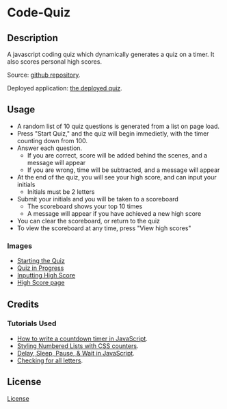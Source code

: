 # Code-Quiz

## Description 

A javascript coding quiz which dynamically generates a quiz on a timer. It also scores personal high scores. 

Source: [github repository](https://github.com/byampols/code-quiz).

Deployed application: [the deployed quiz](https://byampols.github.io/code-quiz/).

## Usage 

* A random list of 10 quiz questions is generated from a list on page load.
* Press "Start Quiz," and the quiz will begin immedietly, with the timer counting down from 100. 
* Answer each question.
  * If you are correct, score will be added behind the scenes, and a message will appear
  * If you are wrong, time will be subtracted, and a message will appear
* At the end of the quiz, you will see your high score, and can input your initials
  * Initials must be 2 letters
* Submit your initials and you will be taken to a scoreboard
  * The scoreboard shows your top 10 times
  * A message will appear if you have achieved a new high score
* You can clear the scoreboard, or return to the quiz
* To view the scoreboard at any time, press "View high scores"

### Images
* [Starting the Quiz](assets/images/start-quiz.png)
* [Quiz in Progress](assets/images/quiz-in-progress.png)
* [Inputting High Score](assets/images/input-high-score.png)
* [High Score page](assets/images/high-scores.png)

## Credits

### Tutorials Used
* [How to write a countdown timer in JavaScript](https://stackoverflow.com/questions/20618355/how-to-write-a-countdown-timer-in-javascript).
* [Styling Numbered Lists with CSS counters](https://blog.logrocket.com/styling-numbered-lists-with-css-counters/).
* [Delay, Sleep, Pause, & Wait in JavaScript](https://www.sitepoint.com/delay-sleep-pause-wait/).
* [Checking for all letters](https://www.w3resource.com/javascript/form/all-letters-field.php).

## License

[License](LICENSE)